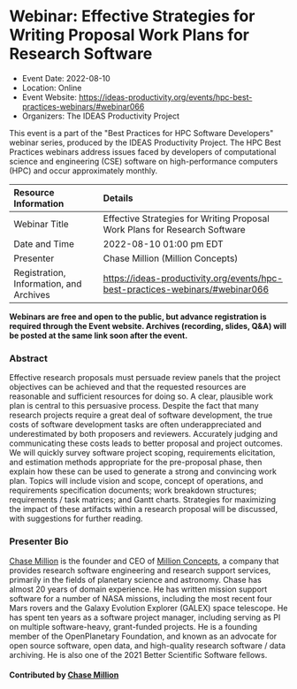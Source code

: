 # Webinar: Effective Strategies for Writing Proposal Work Plans for Research Software

- Event Date: 2022-08-10
- Location: Online
- Event Website: https://ideas-productivity.org/events/hpc-best-practices-webinars/#webinar066
- Organizers: The IDEAS Productivity Project
			   
This event is a part of the "Best Practices for HPC Software
Developers" webinar series, produced by the IDEAS Productivity
Project. The HPC Best Practices webinars address issues faced by
developers of computational science and engineering (CSE) software on
high-performance computers (HPC) and occur approximately monthly.

Resource Information | Details
:--- | :---			   
Webinar Title | Effective Strategies for Writing Proposal Work Plans for Research Software
Date and Time | 2022-08-10 01:00 pm EDT
Presenter | Chase Million (Million Concepts)
Registration, Information, and Archives | 	<https://ideas-productivity.org/events/hpc-best-practices-webinars/#webinar066>	   

**Webinars are free and open to the public, but advance registration is required through the Event website. Archives (recording, slides, Q&A) will be posted at the same link soon after the event.**

### Abstract
<p>Effective research proposals must persuade review panels that the project objectives can be achieved and that the requested resources are reasonable and sufficient resources for doing so. A clear, plausible work plan is central to this persuasive process. Despite the fact that many research projects require a great deal of software development, the true costs of software development tasks are often underappreciated and underestimated by both proposers and reviewers. Accurately judging and communicating these costs leads to better proposal and project outcomes. We will quickly survey software project scoping, requirements elicitation, and estimation methods appropriate for the pre-proposal phase, then explain how these can be used to generate a strong and convincing work plan. Topics will include vision and scope, concept of operations, and requirements specification documents; work breakdown structures; requirements / task matrices; and Gantt charts. Strategies for maximizing the impact of these artifacts within a research proposal will be discussed, with suggestions for further reading.</p>



### Presenter Bio
<p><a href="mailto:chase@millionconcepts.com">Chase Million</a> is the founder and CEO of <a href="https://www.millionconcepts.com">Million Concepts</a>, a company that provides research software engineering and research support services, primarily in the fields of planetary science and astronomy. Chase has almost 20 years of domain experience. He has written mission support software for a number of NASA missions, including the most recent four Mars rovers and the Galaxy Evolution Explorer (GALEX) space telescope. He has spent ten years as a software project manager, including serving as PI on multiple software-heavy, grant-funded projects. He is a founding member of the OpenPlanetary Foundation, and known as an advocate for open source software, open data, and high-quality research software / data archiving. He is also one of the 2021 Better Scientific Software fellows.</p>

    

#### Contributed by [Chase Million](https://github.com/cmillion "Chase Million GitHub profile")

<!---
Publish: yes
Categories: skills
Topics: requirements, software engineering, online learning
Level: 2
Prerequisites: default
Aggregate: none
--->
